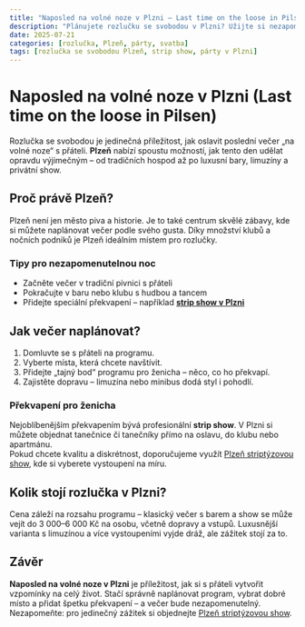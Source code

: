 ```yaml
---
title: "Naposled na volné noze v Plzni – Last time on the loose in Pilsen"
description: "Plánujete rozlučku se svobodou v Plzni? Užijte si nezapomenutelný večer plný zábavy, přátel a pořádného programu, než řeknete své ano."
date: 2025-07-21
categories: [rozlučka, Plzeň, párty, svatba]
tags: [rozlučka se svobodou Plzeň, strip show, párty v Plzni]
---
```


# Naposled na volné noze v Plzni (Last time on the loose in Pilsen)

Rozlučka se svobodou je jedinečná příležitost, jak oslavit poslední večer „na volné noze“ s přáteli. **Plzeň** nabízí spoustu možností, jak tento den udělat opravdu výjimečným – od tradičních hospod až po luxusní bary, limuzíny a privátní show.

## Proč právě Plzeň?

Plzeň není jen město piva a historie. Je to také centrum skvělé zábavy, kde si můžete naplánovat večer podle svého gusta. Díky množství klubů a nočních podniků je Plzeň ideálním místem pro rozlučky.

### Tipy pro nezapomenutelnou noc

- Začněte večer v tradiční pivnici s přáteli  
- Pokračujte v baru nebo klubu s hudbou a tancem  
- Přidejte speciální překvapení – například **[strip show v Plzni](https://www.agenturafox.cz/striptyz-plzen/)**  

## Jak večer naplánovat?

1. Domluvte se s přáteli na programu.  
2. Vyberte místa, která chcete navštívit.  
3. Přidejte „tajný bod“ programu pro ženicha – něco, co ho překvapí.  
4. Zajistěte dopravu – limuzína nebo minibus dodá styl i pohodlí.  

### Překvapení pro ženicha

Nejoblíbenějším překvapením bývá profesionální **strip show**. V Plzni si můžete objednat tanečnice či tanečníky přímo na oslavu, do klubu nebo apartmánu.  
Pokud chcete kvalitu a diskrétnost, doporučujeme využít [Plzeň striptýzovou show](https://www.agenturafox.cz/striptyz-plzen/), kde si vyberete vystoupení na míru.

## Kolik stojí rozlučka v Plzni?

Cena záleží na rozsahu programu – klasický večer s barem a show se může vejít do 3 000–6 000 Kč na osobu, včetně dopravy a vstupů. Luxusnější varianta s limuzínou a více vystoupeními vyjde dráž, ale zážitek stojí za to.

## Závěr

**Naposled na volné noze v Plzni** je příležitost, jak si s přáteli vytvořit vzpomínky na celý život. Stačí správně naplánovat program, vybrat dobré místo a přidat špetku překvapení – a večer bude nezapomenutelný.  
Nezapomeňte: pro jedinečný zážitek si objednejte [Plzeň striptýzovou show](https://www.agenturafox.cz/striptyz-plzen/).
